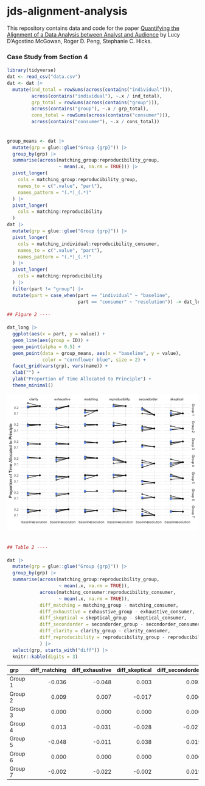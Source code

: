 
<!-- README.md is generated from README.Rmd. Please edit that file -->

# jds-alignment-analysis

<!-- badges: start -->
<!-- badges: end -->

This repository contains data and code for the paper [Quantifying the
Alignment of a Data Analysis between Analyst and
Audience](https://arxiv.org/abs/2312.07616) by Lucy D’Agostino McGowan,
Roger D. Peng, Stephanie C. Hicks.

### Case Study from Section 4

``` r
library(tidyverse)
dat <- read_csv("data.csv")
dat <- dat |>
  mutate(ind_total = rowSums(across(contains("individual"))),
         across(contains("individual"), ~.x / ind_total),
         grp_total = rowSums(across(contains("group"))),
         across(contains("group"), ~.x / grp_total),
         cons_total = rowSums(across(contains("consumer"))),
         across(contains("consumer"), ~.x / cons_total))


group_means <- dat |>
  mutate(grp = glue::glue("Group {grp}")) |>
  group_by(grp) |>
  summarise(across(matching_group:reproducibility_group,
                   ~ mean(.x, na.rm = TRUE))) |>
  pivot_longer(
    cols = matching_group:reproducibility_group,
    names_to = c(".value", "part"),
    names_pattern = "(.*)_(.*)"
  ) |>
  pivot_longer(
    cols = matching:reproducibility
  )
dat |>
  mutate(grp = glue::glue("Group {grp}")) |>
  pivot_longer(
    cols = matching_individual:reproducibility_consumer,
    names_to = c(".value", "part"),
    names_pattern = "(.*)_(.*)"
  ) |>
  pivot_longer(
    cols = matching:reproducibility
  ) |>
  filter(part != "group") |>
  mutate(part = case_when(part == "individual" ~ "baseline",
                          part == "consumer" ~ "resolution")) -> dat_long

## Figure 2 ----

dat_long |>
  ggplot(aes(x = part, y = value)) +
  geom_line(aes(group = ID)) +
  geom_point(alpha = 0.5) +
  geom_point(data = group_means, aes(x = "baseline", y = value), 
             color = "cornflower blue", size = 2) +
  facet_grid(vars(grp), vars(name)) +
  xlab("") +
  ylab("Proportion of Time Allocated to Principle") + 
  theme_minimal()
```

![](README_files/figure-gfm/unnamed-chunk-2-1.png)<!-- -->

``` r

## Table 2 ----

dat |>
  mutate(grp = glue::glue("Group {grp}")) |>
  group_by(grp) |>
  summarise(across(matching_group:reproducibility_group,
                   ~ mean(.x, na.rm = TRUE)),
            across(matching_consumer:reproducibility_consumer,
                   ~ mean(.x, na.rm = TRUE)),
            diff_matching = matching_group - matching_consumer,
            diff_exhaustive = exhaustive_group - exhaustive_consumer,
            diff_skeptical = skeptical_group - skeptical_consumer,
            diff_secondorder = secondorder_group - secondorder_consumer,
            diff_clarity = clarity_group - clarity_consumer,
            diff_reproducibility = reproducibility_group - reproducibility_consumer
            ) |>
  select(grp, starts_with("diff")) |>
  knitr::kable(digits = 3)
```

| grp | diff_matching | diff_exhaustive | diff_skeptical | diff_secondorder | diff_clarity | diff_reproducibility |
|:---|---:|---:|---:|---:|---:|---:|
| Group 1 | -0.036 | -0.048 | 0.003 | 0.093 | -0.009 | -0.003 |
| Group 2 | 0.009 | 0.007 | -0.017 | 0.006 | -0.014 | 0.009 |
| Group 3 | 0.000 | 0.000 | 0.000 | 0.000 | 0.000 | 0.000 |
| Group 4 | 0.013 | -0.031 | -0.028 | -0.027 | 0.013 | 0.059 |
| Group 5 | -0.048 | -0.011 | 0.038 | 0.019 | -0.009 | 0.011 |
| Group 6 | 0.000 | 0.000 | 0.000 | 0.000 | 0.000 | 0.000 |
| Group 7 | -0.002 | -0.022 | -0.002 | 0.019 | -0.007 | 0.013 |
